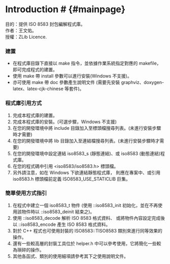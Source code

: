 # Introduction # {#mainpage}

目的：提供 ISO 8583 封包編解程式庫。<br/>
作者：王文佑。<br/>
授權：ZLib Licence.<br/>

### 建置
* 在程式庫目錄下直接以 make 指令，並依據作業系統指定對應的 makefile，即可完成程式的建置。
* 使用 make 帶 install 參數可以進行安裝(Windows 不支援)。
* 亦可使用 make 帶 doc 參數產生說明文件
  (需要先安裝 graphviz、doxygen-latex、latex-cjk-chinese 等套件)。

### 程式庫引用方式
1. 完成本程式庫的建置。
2. 完成本程式庫的安裝。(可選步驟，Windows 不支援)
3. 在您的開發環境中將 include 目錄加入至標頭檔搜尋列表。(未進行安裝步驟時才需要)
4. 在您的開發環境中將 lib 目錄加入至連結檔搜尋列表。(未進行安裝步驟時才需要)
5. 在您的開發環境中設定連結 iso8583_s (靜態連結)、或 iso8583 (動態連結)程式庫。
6. 在您的程式碼中引用 &lt;iso8583/iso8583.h&gt; 標頭檔。
7. 另外請注意，如在 Windows 下欲連結靜態程式庫，
   則應在專案中、或引用 iso8583.h 標頭檔前定義 ISO8583_USE_STATICLIB 巨集。

### 簡單使用方式指引
1. 在程式中建立一個 iso8583_t 物件
   (使用 ::iso8583_init 初始化，並在不再使用該物件時以 ::iso8583_deinit 結束之)。
2. 使用 ::iso8583_decode 解析 ISO 8583 格式資料、
   或將物件內容設定完成後以 ::iso8583_encode 產生 ISO 8583 格式資料。
3. 對於 C++ 程式也可使用封裝的 ISO8583::TISO8583 類別來進行同等效果的操作。
4. 還有一些較高層的封裝工具位於 helper.h 中可以參考使用，它將簡化一些較為瑣碎的操作。
5. 其他各函式、類別的使用細項請參考其下之使用說明文件。

